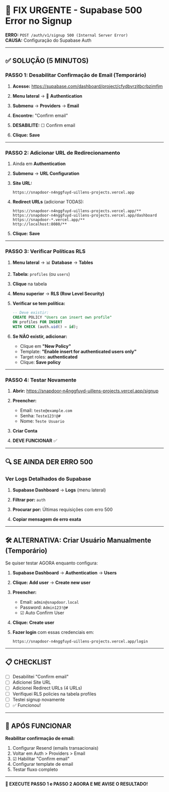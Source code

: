# 🚨 FIX URGENTE - Supabase 500 Error no Signup

**ERRO:** `POST /auth/v1/signup 500 (Internal Server Error)`  
**CAUSA:** Configuração do Supabase Auth

---

## ✅ SOLUÇÃO (5 MINUTOS)

### PASSO 1: Desabilitar Confirmação de Email (Temporário)

1. **Acesse:** https://supabase.com/dashboard/project/cfydbvrzjtbcrbzimfjm

2. **Menu lateral** → 🔐 **Authentication**

3. **Submenu** → **Providers** → **Email**

4. **Encontre:** "Confirm email"

5. **DESABILITE:** ☐ Confirm email

6. **Clique:** **Save**

---

### PASSO 2: Adicionar URL de Redirecionamento

1. Ainda em **Authentication**

2. **Submenu** → **URL Configuration**

3. **Site URL:** 
   ```
   https://snapdoor-n4nggfuyd-uillens-projects.vercel.app
   ```

4. **Redirect URLs** (adicionar TODAS):
   ```
   https://snapdoor-n4nggfuyd-uillens-projects.vercel.app/**
   https://snapdoor-n4nggfuyd-uillens-projects.vercel.app/dashboard
   https://snapdoor-*.vercel.app/**
   http://localhost:8080/**
   ```

5. **Clique:** **Save**

---

### PASSO 3: Verificar Políticas RLS

1. **Menu lateral** → 📊 **Database** → **Tables**

2. **Tabela:** `profiles` (ou `users`)

3. **Clique** na tabela

4. **Menu superior** → **RLS (Row Level Security)**

5. **Verificar se tem política:**
   ```sql
   -- Deve existir:
   CREATE POLICY "Users can insert own profile"
   ON profiles FOR INSERT
   WITH CHECK (auth.uid() = id);
   ```

6. **Se NÃO existir, adicionar:**
   - Clique em **"New Policy"**
   - Template: **"Enable insert for authenticated users only"**
   - Target roles: **authenticated**
   - Clique: **Save policy**

---

### PASSO 4: Testar Novamente

1. **Abrir:** https://snapdoor-n4nggfuyd-uillens-projects.vercel.app/signup

2. **Preencher:**
   - Email: `teste@example.com`
   - Senha: `Teste123!@#`
   - Nome: `Teste Usuario`

3. **Criar Conta**

4. **DEVE FUNCIONAR** ✅

---

## 🔍 SE AINDA DER ERRO 500

### Ver Logs Detalhados do Supabase

1. **Supabase Dashboard** → **Logs** (menu lateral)

2. **Filtrar por:** `auth`

3. **Procurar por:** Últimas requisições com erro 500

4. **Copiar mensagem de erro exata**

---

## 🛠️ ALTERNATIVA: Criar Usuário Manualmente (Temporário)

Se quiser testar AGORA enquanto configura:

1. **Supabase Dashboard** → **Authentication** → **Users**

2. **Clique:** **Add user** → **Create new user**

3. **Preencher:**
   - Email: `admin@snapdoor.local`
   - Password: `Admin123!@#`
   - ☑ Auto Confirm User

4. **Clique:** **Create user**

5. **Fazer login** com essas credenciais em:
   ```
   https://snapdoor-n4nggfuyd-uillens-projects.vercel.app/login
   ```

---

## 📋 CHECKLIST

- [ ] Desabilitei "Confirm email"
- [ ] Adicionei Site URL
- [ ] Adicionei Redirect URLs (4 URLs)
- [ ] Verifiquei RLS policies na tabela profiles
- [ ] Testei signup novamente
- [ ] ✅ Funcionou!

---

## 🎯 APÓS FUNCIONAR

**Reabilitar confirmação de email:**
1. Configurar Resend (emails transacionais)
2. Voltar em Auth > Providers > Email
3. ☑ Habilitar "Confirm email"
4. Configurar template de email
5. Testar fluxo completo

---

**🚀 EXECUTE PASSO 1 e PASSO 2 AGORA E ME AVISE O RESULTADO!**
